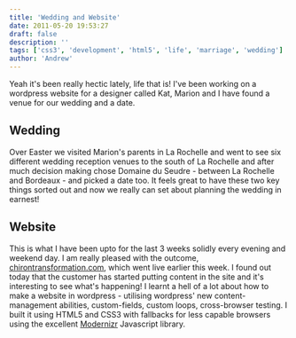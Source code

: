 ```yaml
---
title: 'Wedding and Website'
date: 2011-05-20 19:53:27
draft: false
description: ''
tags: ['css3', 'development', 'html5', 'life', 'marriage', 'wedding']
author: 'Andrew'
---
```


Yeah it's been really hectic lately, life that is! I've been working on a wordpress website for a designer called Kat, Marion and I have found a venue for our wedding and a date.

## Wedding

Over Easter we visited Marion's parents in La Rochelle and went to see six different wedding reception venues to the south of La Rochelle and after much decision making chose Domaine du Seudre - between La Rochelle and Bordeaux - and picked a date too. It feels great to have these two key things sorted out and now we really can set about planning the wedding in earnest!

## Website

This is what I have been upto for the last 3 weeks solidly every evening and weekend day. I am really pleased with the outcome, [chirontransformation.com](http://chirontransformation.com), which went live earlier this week. I found out today that the customer has started putting content in the site and it's interesting to see what's happening! I learnt a hell of a lot about how to make a website in wordpress - utilising wordpress' new content-management abilities, custom-fields, custom loops, cross-browser testing. I built it using HTML5 and CSS3 with fallbacks for less capable browsers using the excellent [Modernizr](http://www.modernizr.com/) Javascript library.
